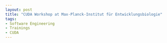 ```yaml
---
layout: post
title: "CUDA Workshop at Max-Planck-Institut für Entwicklungsbiologie"
tags:
- Software Engineering
- Trainings
- CUDA
---
```

